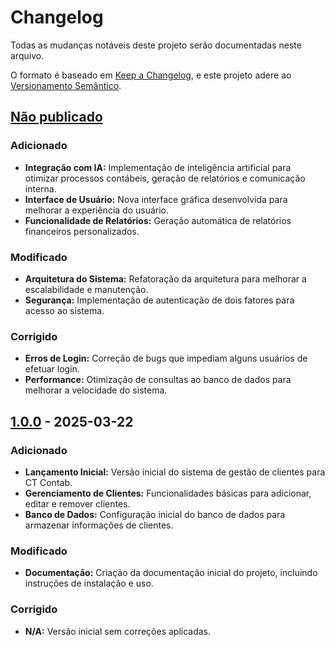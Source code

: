 # Changelog

Todas as mudanças notáveis deste projeto serão documentadas neste arquivo.

O formato é baseado em [Keep a Changelog](https://keepachangelog.com/pt-BR/1.0.0/), e este projeto adere ao [Versionamento Semântico](https://semver.org/lang/pt-BR/).

## [Não publicado]

### Adicionado
- **Integração com IA:** Implementação de inteligência artificial para otimizar processos contábeis, geração de relatórios e comunicação interna.
- **Interface de Usuário:** Nova interface gráfica desenvolvida para melhorar a experiência do usuário.
- **Funcionalidade de Relatórios:** Geração automática de relatórios financeiros personalizados.

### Modificado
- **Arquitetura do Sistema:** Refatoração da arquitetura para melhorar a escalabilidade e manutenção.
- **Segurança:** Implementação de autenticação de dois fatores para acesso ao sistema.

### Corrigido
- **Erros de Login:** Correção de bugs que impediam alguns usuários de efetuar login.
- **Performance:** Otimização de consultas ao banco de dados para melhorar a velocidade do sistema.

## [1.0.0] - 2025-03-22

### Adicionado
- **Lançamento Inicial:** Versão inicial do sistema de gestão de clientes para CT Contab.
- **Gerenciamento de Clientes:** Funcionalidades básicas para adicionar, editar e remover clientes.
- **Banco de Dados:** Configuração inicial do banco de dados para armazenar informações de clientes.

### Modificado
- **Documentação:** Criação da documentação inicial do projeto, incluindo instruções de instalação e uso.

### Corrigido
- **N/A:** Versão inicial sem correções aplicadas.

[Não publicado]: https://github.com/victormoreiraofc/client-manager/compare/v1.0.0...HEAD
[1.0.0]: https://github.com/victormoreiraofc/client-manager/releases/tag/v1.0.0
